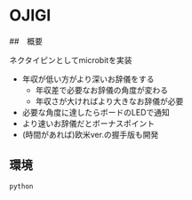 # OJIGI

##　概要  

ネクタイピンとしてmicrobitを実装
- 年収が低い方がより深いお辞儀をする
   - 年収差で必要なお辞儀の角度が変わる
   - 年収さが大ければより大きなお辞儀が必要
- 必要な角度に達したらボードのLEDで通知
- より速いお辞儀だとボーナスポイント
- (時間があれば)欧米ver.の握手版も開発

## 環境
```
python
```